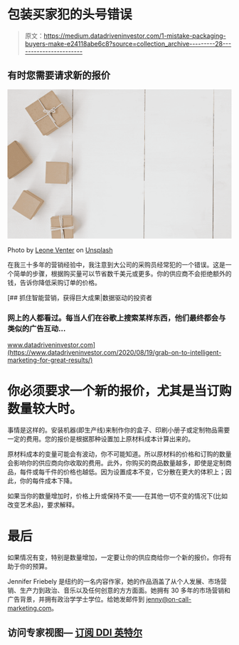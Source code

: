 # 包装买家犯的头号错误

> 原文：<https://medium.datadriveninvestor.com/1-mistake-packaging-buyers-make-e24118abe6c8?source=collection_archive---------28----------------------->

## 有时您需要请求新的报价

![](img/f9a614c2131ee2cbc163f58b142fbac1.png)

Photo by [Leone Venter](https://unsplash.com/@fempreneurstyledstock?utm_source=medium&utm_medium=referral) on [Unsplash](https://unsplash.com?utm_source=medium&utm_medium=referral)

在我三十多年的营销经验中，我注意到大公司的采购员经常犯的一个错误。这是一个简单的步骤，根据购买量可以节省数千美元或更多。你的供应商不会拒绝额外的钱，告诉你降低采购订单的价格。

[](https://www.datadriveninvestor.com/2020/08/19/grab-on-to-intelligent-marketing-for-great-results/) [## 抓住智能营销，获得巨大成果|数据驱动的投资者

### 网上的人都看过。每当人们在谷歌上搜索某样东西，他们最终都会与类似的广告互动…

www.datadriveninvestor.com](https://www.datadriveninvestor.com/2020/08/19/grab-on-to-intelligent-marketing-for-great-results/) 

# 你必须要求一个新的报价，尤其是当订购数量较大时。

事情是这样的。安装机器(即生产线)来制作你的盒子、印刷小册子或定制物品需要一定的费用。您的报价是根据那种设置加上原材料成本计算出来的。

原材料成本的变量可能会有波动，你不可能知道。所以原材料的价格和订购的数量会影响你的供应商向你收取的费用。此外，你购买的商品数量越多，即使是定制商品，每件或每千件的价格也越低。因为设置成本不变，它分散在更大的体积上；因此，你的每件成本下降。

如果当你的数量增加时，价格上升或保持不变——在其他一切不变的情况下(比如改变艺术品)，要求解释。

# 最后

如果情况有变，特别是数量增加，一定要让你的供应商给你一个新的报价。你将有助于你的预算。

Jennifer Friebely 是纽约的一名内容作家，她的作品涵盖了从个人发展、市场营销、生产力到政治、音乐以及任何创意的方方面面。她拥有 30 多年的市场营销和广告背景，并拥有政治学学士学位。给她发邮件到 jenny@on-call-marketing.com。

## 访问专家视图— [订阅 DDI 英特尔](https://datadriveninvestor.com/ddi-intel)